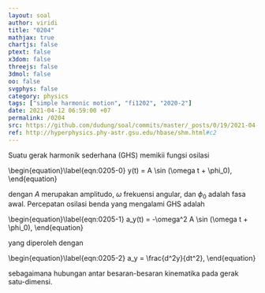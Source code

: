 ```yaml
---
layout: soal
author: viridi
title: "0204"
mathjax: true
chartjs: false
ptext: false
x3dom: false
threejs: false
3dmol: false
oo: false
svgphys: false
category: physics
tags: ["simple harmonic motion", "fi1202", "2020-2"]
date: 2021-04-12 06:59:00 +07
permalink: /0204
src: https://github.com/dudung/soal/commits/master/_posts/0/19/2021-04-12-simple-harmonic-motion-2.md
ref: http://hyperphysics.phy-astr.gsu.edu/hbase/shm.html#c2
---
```

Suatu gerak harmonik sederhana (GHS) memikii fungsi osilasi

\begin{equation}\label{eqn:0205-0}
y(t) = A \sin (\omega t + \phi_0),
\end{equation}

dengan $A$ merupakan amplitudo, $\omega$ frekuensi angular, dan $\phi_0$ adalah fasa awal. Percepatan osilasi benda yang mengalami GHS adalah

\begin{equation}\label{eqn:0205-1}
a_y(t) = -\omega^2 A \sin (\omega t + \phi_0),
\end{equation}

yang diperoleh dengan

\begin{equation}\label{eqn:0205-2}
a_y = \frac{d^2y}{dt^2},
\end{equation}

sebagaimana hubungan antar besaran-besaran kinematika pada gerak satu-dimensi.

